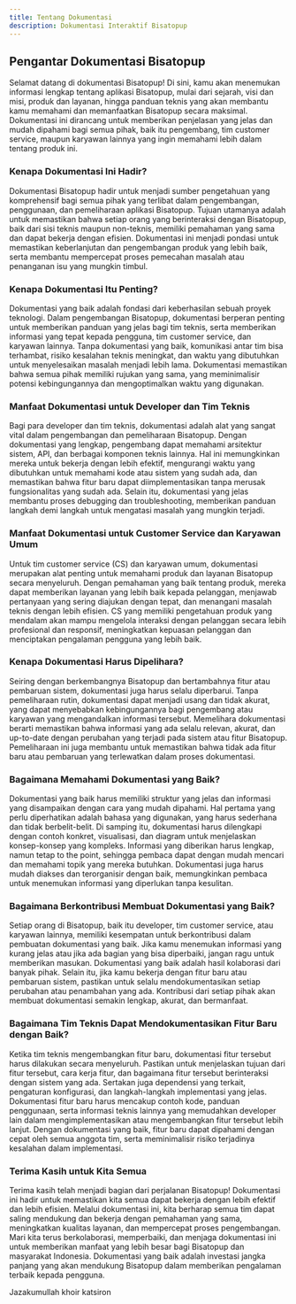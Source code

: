 ```yaml
---
title: Tentang Dokumentasi
description: Dokumentasi Interaktif Bisatopup
---
```


## Pengantar Dokumentasi Bisatopup

Selamat datang di dokumentasi Bisatopup! Di sini, kamu akan menemukan informasi lengkap tentang aplikasi Bisatopup, mulai dari sejarah, visi dan misi, produk dan layanan, hingga panduan teknis yang akan membantu kamu memahami dan memanfaatkan Bisatopup secara maksimal. Dokumentasi ini dirancang untuk memberikan penjelasan yang jelas dan mudah dipahami bagi semua pihak, baik itu pengembang, tim customer service, maupun karyawan lainnya yang ingin memahami lebih dalam tentang produk ini.

### Kenapa Dokumentasi Ini Hadir?

Dokumentasi Bisatopup hadir untuk menjadi sumber pengetahuan yang komprehensif bagi semua pihak yang terlibat dalam pengembangan, penggunaan, dan pemeliharaan aplikasi Bisatopup. Tujuan utamanya adalah untuk memastikan bahwa setiap orang yang berinteraksi dengan Bisatopup, baik dari sisi teknis maupun non-teknis, memiliki pemahaman yang sama dan dapat bekerja dengan efisien. Dokumentasi ini menjadi pondasi untuk memastikan keberlanjutan dan pengembangan produk yang lebih baik, serta membantu mempercepat proses pemecahan masalah atau penanganan isu yang mungkin timbul.

### Kenapa Dokumentasi Itu Penting?

Dokumentasi yang baik adalah fondasi dari keberhasilan sebuah proyek teknologi. Dalam pengembangan Bisatopup, dokumentasi berperan penting untuk memberikan panduan yang jelas bagi tim teknis, serta memberikan informasi yang tepat kepada pengguna, tim customer service, dan karyawan lainnya. Tanpa dokumentasi yang baik, komunikasi antar tim bisa terhambat, risiko kesalahan teknis meningkat, dan waktu yang dibutuhkan untuk menyelesaikan masalah menjadi lebih lama. Dokumentasi memastikan bahwa semua pihak memiliki rujukan yang sama, yang meminimalisir potensi kebingungannya dan mengoptimalkan waktu yang digunakan.

### Manfaat Dokumentasi untuk Developer dan Tim Teknis

Bagi para developer dan tim teknis, dokumentasi adalah alat yang sangat vital dalam pengembangan dan pemeliharaan Bisatopup. Dengan dokumentasi yang lengkap, pengembang dapat memahami arsitektur sistem, API, dan berbagai komponen teknis lainnya. Hal ini memungkinkan mereka untuk bekerja dengan lebih efektif, mengurangi waktu yang dibutuhkan untuk memahami kode atau sistem yang sudah ada, dan memastikan bahwa fitur baru dapat diimplementasikan tanpa merusak fungsionalitas yang sudah ada. Selain itu, dokumentasi yang jelas membantu proses debugging dan troubleshooting, memberikan panduan langkah demi langkah untuk mengatasi masalah yang mungkin terjadi.

### Manfaat Dokumentasi untuk Customer Service dan Karyawan Umum

Untuk tim customer service (CS) dan karyawan umum, dokumentasi merupakan alat penting untuk memahami produk dan layanan Bisatopup secara menyeluruh. Dengan pemahaman yang baik tentang produk, mereka dapat memberikan layanan yang lebih baik kepada pelanggan, menjawab pertanyaan yang sering diajukan dengan tepat, dan menangani masalah teknis dengan lebih efisien. CS yang memiliki pengetahuan produk yang mendalam akan mampu mengelola interaksi dengan pelanggan secara lebih profesional dan responsif, meningkatkan kepuasan pelanggan dan menciptakan pengalaman pengguna yang lebih baik.

### Kenapa Dokumentasi Harus Dipelihara?

Seiring dengan berkembangnya Bisatopup dan bertambahnya fitur atau pembaruan sistem, dokumentasi juga harus selalu diperbarui. Tanpa pemeliharaan rutin, dokumentasi dapat menjadi usang dan tidak akurat, yang dapat menyebabkan kebingungannya bagi pengembang atau karyawan yang mengandalkan informasi tersebut. Memelihara dokumentasi berarti memastikan bahwa informasi yang ada selalu relevan, akurat, dan up-to-date dengan perubahan yang terjadi pada sistem atau fitur Bisatopup. Pemeliharaan ini juga membantu untuk memastikan bahwa tidak ada fitur baru atau pembaruan yang terlewatkan dalam proses dokumentasi.

### Bagaimana Memahami Dokumentasi yang Baik?

Dokumentasi yang baik harus memiliki struktur yang jelas dan informasi yang disampaikan dengan cara yang mudah dipahami. Hal pertama yang perlu diperhatikan adalah bahasa yang digunakan, yang harus sederhana dan tidak berbelit-belit. Di samping itu, dokumentasi harus dilengkapi dengan contoh konkret, visualisasi, dan diagram untuk menjelaskan konsep-konsep yang kompleks. Informasi yang diberikan harus lengkap, namun tetap to the point, sehingga pembaca dapat dengan mudah mencari dan memahami topik yang mereka butuhkan. Dokumentasi juga harus mudah diakses dan terorganisir dengan baik, memungkinkan pembaca untuk menemukan informasi yang diperlukan tanpa kesulitan.

### Bagaimana Berkontribusi Membuat Dokumentasi yang Baik?

Setiap orang di Bisatopup, baik itu developer, tim customer service, atau karyawan lainnya, memiliki kesempatan untuk berkontribusi dalam pembuatan dokumentasi yang baik. Jika kamu menemukan informasi yang kurang jelas atau jika ada bagian yang bisa diperbaiki, jangan ragu untuk memberikan masukan. Dokumentasi yang baik adalah hasil kolaborasi dari banyak pihak. Selain itu, jika kamu bekerja dengan fitur baru atau pembaruan sistem, pastikan untuk selalu mendokumentasikan setiap perubahan atau penambahan yang ada. Kontribusi dari setiap pihak akan membuat dokumentasi semakin lengkap, akurat, dan bermanfaat.

### Bagaimana Tim Teknis Dapat Mendokumentasikan Fitur Baru dengan Baik?

Ketika tim teknis mengembangkan fitur baru, dokumentasi fitur tersebut harus dilakukan secara menyeluruh. Pastikan untuk menjelaskan tujuan dari fitur tersebut, cara kerja fitur, dan bagaimana fitur tersebut berinteraksi dengan sistem yang ada. Sertakan juga dependensi yang terkait, pengaturan konfigurasi, dan langkah-langkah implementasi yang jelas. Dokumentasi fitur baru harus mencakup contoh kode, panduan penggunaan, serta informasi teknis lainnya yang memudahkan developer lain dalam mengimplementasikan atau mengembangkan fitur tersebut lebih lanjut. Dengan dokumentasi yang baik, fitur baru dapat dipahami dengan cepat oleh semua anggota tim, serta meminimalisir risiko terjadinya kesalahan dalam implementasi.

### Terima Kasih untuk Kita Semua

Terima kasih telah menjadi bagian dari perjalanan Bisatopup! Dokumentasi ini hadir untuk memastikan kita semua dapat bekerja dengan lebih efektif dan lebih efisien. Melalui dokumentasi ini, kita berharap semua tim dapat saling mendukung dan bekerja dengan pemahaman yang sama, meningkatkan kualitas layanan, dan mempercepat proses pengembangan. Mari kita terus berkolaborasi, memperbaiki, dan menjaga dokumentasi ini untuk memberikan manfaat yang lebih besar bagi Bisatopup dan masyarakat Indonesia. Dokumentasi yang baik adalah investasi jangka panjang yang akan mendukung Bisatopup dalam memberikan pengalaman terbaik kepada pengguna.

Jazakumullah khoir katsiron
